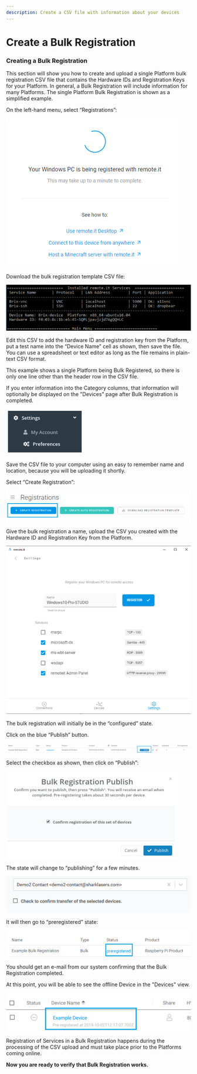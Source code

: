 ```yaml
---
description: Create a CSV file with information about your devices
---
```


# Create a Bulk Registration

### **Creating a Bulk Registration**

This section will show you how to create and upload a single Platform bulk registration CSV file that contains the Hardware IDs and Registration Keys for your Platform.  In general, a Bulk Registration will include information for many Platforms.  The single Platform Bulk Registration is shown as a simplified example.

On the left-hand menu, select “Registrations”:

![](../../.gitbook/assets/image%20%28482%29.png)

Download the bulk registration template CSV file:

![](../../.gitbook/assets/image%20%28403%29.png)

Edit this CSV to add the hardware ID and registration key from the Platform, put a test name into the “Device Name” cell as shown, then save the file.  You can use a spreadsheet or text editor as long as the file remains in plain-text CSV format.

This example shows a single Platform being Bulk Registered, so there is only one line other than the header row in the CSV file.

If you enter information into the Category columns, that information will optionally be displayed on the "Devices" page after Bulk Registration is completed.

![](../../.gitbook/assets/image%20%28453%29.png)

Save the CSV file to your computer using an easy to remember name and location, because you will be uploading it shortly.

Select “Create Registration”:

![](../../.gitbook/assets/image%20%28168%29.png)

Give the bulk registration a name, upload the CSV you created with the Hardware ID and Registration Key from the Platform.

![](../../.gitbook/assets/image%20%28409%29.png)

The bulk registration will initially be in the “configured” state.  

Click on the blue “Publish” button.

![](../../.gitbook/assets/image%20%2868%29.png)

Select the checkbox as shown, then click on “Publish”:

![](../../.gitbook/assets/image%20%28280%29.png)

The state will change to “publishing” for a few minutes.

![](../../.gitbook/assets/image%20%28429%29.png)

It will then go to “preregistered” state:

![](../../.gitbook/assets/image%20%28180%29.png)

You should get an e-mail from our system confirming that the Bulk Registration completed.

At this point, you will be able to see the offline Device in the "Devices" view.  

![](../../.gitbook/assets/image%20%28182%29.png)

Registration of Services in a Bulk Registration happens during the processing of the CSV upload and must take place prior to the Platforms coming online.

**Now you are ready to verify that Bulk Registration works.**  


